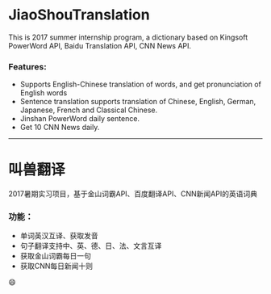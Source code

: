 # JiaoShouTranslation
This is 2017 summer internship program, a dictionary based on Kingsoft PowerWord API, Baidu Translation API, CNN News API.

### Features:
* Supports English-Chinese translation of words, and get pronunciation of English words
* Sentence translation supports translation of Chinese, English, German, Japanese, French and Classical Chinese.
* Jinshan PowerWord daily sentence.
* Get 10 CNN News daily.

---

# 叫兽翻译
2017暑期实习项目，基于金山词霸API、百度翻译API、CNN新闻API的英语词典

### 功能：
* 单词英汉互译、获取发音
* 句子翻译支持中、英、德、日、法、文言互译
* 获取金山词霸每日一句
* 获取CNN每日新闻十则

:smile:
